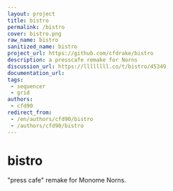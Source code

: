 ```yaml
---
layout: project
title: bistro
permalink: /bistro
cover: bistro.png
raw_name: bistro
sanitized_name: bistro
project_url: https://github.com/cfdrake/bistro
description: a presscafe remake for Norns
discussion_url: https://llllllll.co/t/bistro/45349
documentation_url: 
tags:
 - sequencer
 - grid
authors:
 - cfd90
redirect_from:
 - /en/authors/cfd90/bistro
 - /authors/cfd90/bistro
---
```

# bistro

"press cafe" remake for Monome Norns.
